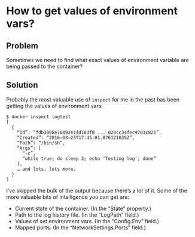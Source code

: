 # How to get values of environment vars?

## Problem

Sometimes we need to find what exact values of environment variable are being passed to the container?

## Solution

Probably the most valuable use of `inspect` for me in the past has been getting the values of environment vars.

```
$ docker inspect logtest
[
  {
    “Id”: “fdb3008e70892e14d183f8 ... 020cc34fec9703c821”,
    “Created”: “2016–03–23T17:45:01.876121835Z”,
    “Path”: “/bin/sh”,
    “Args”: [
      “-c”,
      “while true; do sleep 2; echo ‘Testing log’; done”
    ],
    … and lots, lots more.
  }
]
```

I’ve skipped the bulk of the output because there’s a lot of it. Some of the more valuable bits of intelligence you can get are:

- Current state of the container. (In the “State” property.)
- Path to the log history file. (In the “LogPath” field.)
- Values of set environment vars. (In the “Config.Env” field.)
- Mapped ports. (In the “NetworkSettings.Ports” field.)
